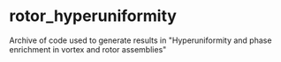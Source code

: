 # rotor_hyperuniformity
Archive of code used to generate results in "Hyperuniformity and phase enrichment in vortex and rotor assemblies"
